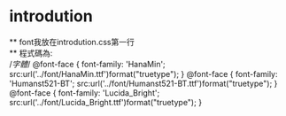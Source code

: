# introdution
** font我放在introdution.css第一行<br>
** 程式碼為:<br>
/*字體*/
@font-face {
  font-family: 'HanaMin';
  src:url('../font/HanaMin.ttf')format("truetype");
}
@font-face {
  font-family: 'Humanst521-BT';
  src:url('../font/Humanst521-BT.ttf')format("truetype");
}
@font-face {
  font-family: 'Lucida_Bright';
  src:url('../font/Lucida_Bright.ttf')format("truetype");
}
